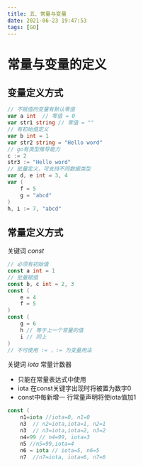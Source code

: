 ```yaml
---
title: 五、常量与变量
date: 2021-06-23 19:47:53
tags: [GO]
---
```

# 常量与变量的定义
<!--more-->
## 变量定义方式
```go
// 不赋值的变量有默认零值
var a int  // 零值 = 0
var str1 string // 零值 = ""
// 有初始值定义
var b int = 1
var str2 string = "Hello word"
// go有类型推导能力
c := 2 
str3 := "Hello word"
// 批量定义，可支持不同数据类型
var d, e int = 3, 4
var (
    f = 5
    g = "abcd"
)
h, i := 7, "abcd"
```
## 常量定义方式
关键词 *const*
```go
// 必须有初始值
const a int = 1 
// 批量赋值
const b, c int = 2, 3
const (
    e = 4
    f = 5
)
const (
    g = 6
    h // 等于上一个常量的值
    i // 同上
)
// 不可使用 := ，:= 为变量用法
```
关键词 *iota*  常量计数器
* 只能在常量表达式中使用
* iota 在const关键字出现时将被置为数字0
* const中每新增一 行常量声明将使iota值加1

```go
const (
    n1=iota //iota=0, n1=0
    n3  // n2=iota,iota=1, n2=1
    n3  // n3=iota,iota=2, n3=2
    n4=99 // n4=99, iota=3
    n5 //n5=99,iota=4
    n6 = iota // iota=5, n6=5
    n7  //n7=iota, iota=6, n7=6
```
